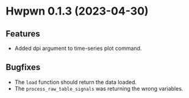 Hwpwn 0.1.3 (2023-04-30)
========================

Features
--------

- Added dpi argument to time-series plot command.


Bugfixes
--------

- The `load` function should return the data loaded.
- The `process_raw_table_signals` was returning the wrong variables.
